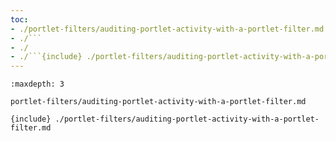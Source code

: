 ```yaml
---
toc:
- ./portlet-filters/auditing-portlet-activity-with-a-portlet-filter.md
- ./```
- ./
- ./```{include} ./portlet-filters/auditing-portlet-activity-with-a-portlet-filter.md
---
```


```{toctree}
:maxdepth: 3

portlet-filters/auditing-portlet-activity-with-a-portlet-filter.md
```
`{include} ./portlet-filters/auditing-portlet-activity-with-a-portlet-filter.md`